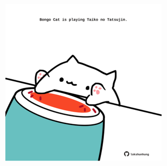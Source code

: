 <!-- built at 18/08/2025, 22:00:30 UTC -->
<p align="center">
  <img width="500" height="500" src="./ReadmeImage.svg">
</p>
